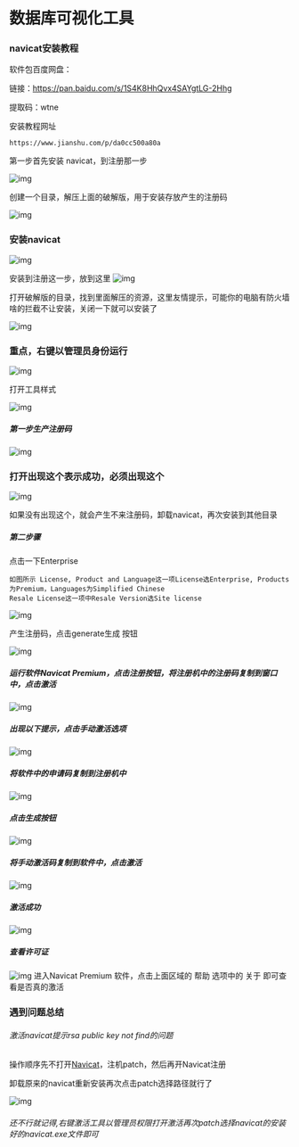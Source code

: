 # 数据库可视化工具

### navicat安装教程

软件包百度网盘：

链接：https://pan.baidu.com/s/1S4K8HhQvx4SAYgtLG-2Hhg 

提取码：wtne 



安装教程网址

```shell
https://www.jianshu.com/p/da0cc500a80a
```



第一步首先安装 navicat，到注册那一步



![img](assets/数据库可视化工具/1653202351215-21d42db4-2fb8-4213-990b-4b85ede73d09.png)



创建一个目录，解压上面的破解版，用于安装存放产生的注册码

![img](assets/数据库可视化工具/1653202361425-1e8d7ef6-1422-4656-a15f-abf6ae6d064d.png)



### 安装navicat

![img](assets/数据库可视化工具/1653202371198-132a197d-d581-48c5-a811-abde574b538b.png)



安装到注册这一步，放到这里
![img](assets/数据库可视化工具/1653202381989-336362b4-ed2c-4e1e-828e-1ef0d55c1d89.png)

打开破解版的目录，找到里面解压的资源，这里友情提示，可能你的电脑有防火墙啥的拦截不让安装，关闭一下就可以安装了

![img](assets/数据库可视化工具/1653202406580-75e0ee07-93b9-4fa0-b5e7-06c470709baf.png)

### 重点，右键以管理员身份运行



![img](assets/数据库可视化工具/1653202425048-d214d02e-146c-4532-a99c-948f6d4f5ca4.png)



打开工具样式



![img](assets/数据库可视化工具/1653202437526-58de99a8-33fd-4376-8244-b8768dde5099.png)



##### 第一步生产注册码



![img](assets/数据库可视化工具/1653202450768-b3d63887-54eb-4106-aaec-ff67f5baea94.png)



### 打开出现这个表示成功，必须出现这个

![img](assets/数据库可视化工具/1653202459321-5b6a434a-f6cc-45d3-8703-3dd91ad756ee.png)



如果没有出现这个，就会产生不来注册码，卸载navicat，再次安装到其他目录



##### 第二步骤

点击一下Enterprise

```shell
如图所示 License, Product and Language这一项License选Enterprise, Products为Premium，Languages为Simplified Chinese
Resale License这一项中Resale Version选Site license
```



![img](assets/数据库可视化工具/1653202471410-ad327fcd-b789-4e31-9640-1d4589138713.png)



产生注册码，点击generate生成 按钮

![img](assets/数据库可视化工具/1653202479542-68d2286c-8fac-4a92-8e96-3b589c3e5b2d.png)



##### 运行软件Navicat Premium，点击注册按钮，将注册机中的注册码复制到窗口中，点击激活



![img](assets/数据库可视化工具/1653202487931-13c94c28-be08-4954-8f6f-bf5e8a57edf7.png)



##### 出现以下提示，点击手动激活选项



![img](assets/数据库可视化工具/1653202494227-a165e18f-59d0-4cfe-bdc6-22dc65ba344c.png)



##### 将软件中的申请码复制到注册机中



![img](assets/数据库可视化工具/1653202501348-942e6503-3ef7-40e9-aeb4-0cf804f43b8b.png)



##### 点击生成按钮



![img](assets/数据库可视化工具/1653202507786-0f1dddfd-fc26-46ee-a6c1-e103d04521d0.png)



##### 将手动激活码复制到软件中，点击激活



![img](assets/数据库可视化工具/1653202522906-149f808c-021f-40b8-93e2-cbf0107d6d75.png)



##### 激活成功



![img](assets/数据库可视化工具/1653202531268-d70e6e34-980a-4b1f-816a-10ff3a6f00c9.png)



##### 查看许可证



![img](assets/数据库可视化工具/1653202542485-be477cc3-4443-49ba-86a1-55a64dfde662.png)
进入Navicat Premium 软件，点击上面区域的 帮助 选项中的 关于 即可查看是否真的激活



### 遇到问题总结



###### 激活navicat提示rsa public key not find的问题



操作顺序先不打开[Navicat](https://so.csdn.net/so/search?q=Navicat&spm=1001.2101.3001.7020)，注机patch，然后再开Navicat注册



卸载原来的navicat重新安装再次点击patch选择路径就行了



![img](assets/数据库可视化工具/1653202574227-4b8c17b4-570c-4a0c-90e4-23502aceafe0.png)



###### 还不行就记得,右键激活工具以管理员权限打开激活再次patch选择navicat的安装好的navicat.exe文件即可